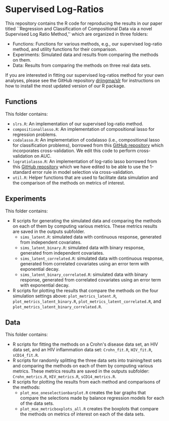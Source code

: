 # Supervised Log-Ratios

This repository contains the R code for reproducing the results in our paper titled ``Regression and Classification of Compositional Data via a novel Supervised Log Ratio Method,'' which are organized in three folders:
* Functions: Functions for various methods, e.g., our supervised log-ratio method, and utility functions for their comparison.
* Experiments: Simulated data and results from comparing the methods on them.
* Data: Results from comparing the methods on three real data sets.

If you are interested in fitting our supervised log-ratios method for your own analyses, please see the GitHub repository [drjingma/slr](https://github.com/drjingma/slr) for instructions on how to install the most updated version of our R package.

## Functions

This folder contains:
* `slrs.R`: An implementation of our supervised log-ratio method.
* `compositionallasso.R`: An implementation of compositional lasso for regression problems.
* `codalasso.R`: An implementation of codalasso (i.e., compositional lasso for classification problems), borrowed from this [GitHub repository](https://github.com/cunningham-lab/codacore) which incorporates cross-validation. We edit this code to perform cross-validation on AUC.
* `logratiolasso.R`: An implementation of log-ratio lasso borrowed from this [GitHub repository](https://github.com/stephenbates19/logratiolasso) which we have edited to be able to use the 1-standard error rule in model selection via cross-validation.
* `util.R`: Helper functions that are used to facilitate data simulation and the comparison of the methods on metrics of interest.

## Experiments

This folder contains:
* R scripts for generating the simulated data and comparing the methods on each of them by computing various metrics. These metrics results are saved in the outputs subfolder. 
    * `sims_latent.R`: simulated data with continuous response, generated from independent covariates.
    * `sims_latent_binary.R`: simulated data with binary response, generated from independent covariates.
    * `sims_latent_correlated.R`: simulated data with continuous response, generated from correlated covariates using an error term with exponential decay.
    * `sims_latent_binary_correlated.R`: simulated data with binary response, generated from correlated covariates using an error term with exponential decay.
* R scripts for plotting the results that compare the methods on the four simulation settings above: `plot_metrics_latent.R`, `plot_metrics_latent_binary.R`, `plot_metrics_latent_correlated.R`, and `plot_metrics_latent_binary_correlated.R`.

## Data

This folder contains:
* R scripts for fitting the methods on a Crohn's disease data set, an HIV data set, and an HIV inflammation data set: `Crohn_fit.R`, `HIV_fit.R`, `sCD14_fit.R`.
* R scripts for randomly splitting the three data sets into training/test sets and comparing the methods on each of them by computing various metrics. These metrics results are saved in the outputs subfolder: `Crohn_metrics.R`, `HIV_metrics.R`, `sCD14_metrics.R`.
* R scripts for plotting the results from each method and comparisons of the methods:
    * `plot_mse_oneselectionbarplot.R` creates the bar graphs that compare the selections made by balance regression models for each of the data sets.
    * `plot_mse_metricboxplots_all.R` creates the boxplots that compare the methods on metrics of interest on each of the data sets.

